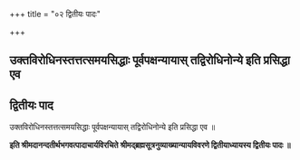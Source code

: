 +++
title = "०२ द्वितीयः पादः"

+++


## उक्तविरोधिनस्तत्तत्समयसिद्धाः पूर्वपक्षन्यायास् तद्विरोधिनोन्ये इति प्रसिद्धा एव

## द्वितीयः पाद

उक्तविरोधिनस्तत्तत्समयसिद्धाः पूर्वपक्षन्यायास् तद्विरोधिनोन्ये इति प्रसिद्धा एव ॥

**इति श्रीमदानन्दतीर्थभगवत्पादाचार्यविरचिते श्रीमद्ब्रह्मसूत्रनुव्याख्यान्यायविवरणे द्वितीयाध्यायस्य द्वितीयः पादः ॥**

